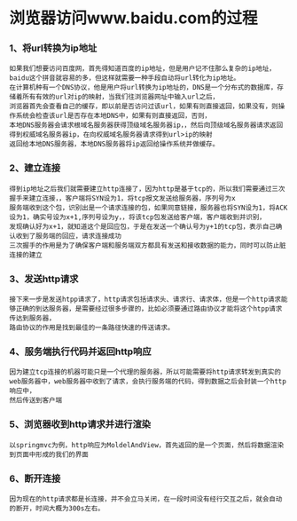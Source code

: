 # 浏览器访问www.baidu.com的过程

### 1、将url转换为ip地址
    如果我们想要访问百度网，首先得知道百度的ip地址，但是用户记不住那么复杂的ip地址，baidu这个拼音就容易的多，但这样就需要一种手段自动将url转化为ip地址。
    在计算机种有一个DNS协议，他是用户将url转换为ip地址的，DNS是一个分布式的数据库，存储着所有有效的url对ip的映射，当我们往浏览器网址中输入url之后，
    浏览器首先会查看自己的缓存，即以前是否访问过该url，如果有则直接返回，如果没有，则操作系统会检查该url是否存在本地DNS中，如果有则直接返回，否则，
    本地DNS服务器会请求根域名服务器获得顶级域名服务器ip，，然后向顶级域名服务器请求返回得到权威域名服务器ip，在向权威域名服务器请求得到url>ip的映射
    返回给本地DNS服务器，本地DNS服务器将ip返回给操作系统并做缓存。
### 2、建立连接
    得到ip地址之后我们就需要建立http连接了，因为http是基于tcp的，所以我们需要通过三次握手来建立连接，，客户端将SYN设为1，将tcp报文发送给服务器，序列号为x
    服务端收到这个包，识别出是一个请求连接的包，如果同意链接，服务器也将SYN设为1，将ACK设为1，确实号设为x+1,序列号设为y，，将该tcp包发送给客户端，客户端收到并识别，
    发现确认好为x+1，就知道这个是回应包，于是在发送一个确认号为y+1的tcp包，表示自己确认收到了服务端的回应，请求连接成功
    三次握手的作用是为了确保客户端和服务端双方都具有发送和接收数据的能力，同时可以防止脏连接的建立
### 3、发送http请求
    接下来一步是发送htpp请求了，http请求包括请求头、请求行、请求体，但是一个http请求能够正确的到达服务器，是需要经过很多步骤的，比如必须要通过路由协议才能将这个htpp请求传达到服务器，
    路由协议的作用是找到最佳的一条路径快速的传送请求。
### 4、服务端执行代码并返回http响应
    因为建立tcp连接的机器可能只是一个代理的服务器，所以可能需要将http请求转发到真实的web服务器中，web服务器中收到了请求，会执行服务端的代码，得到数据之后会封装一个http响应中，
    然后传送到客户端
### 5、浏览器收到http请求并进行渲染
    以springmvc为例，http响应为MoldelAndView，首先返回的是一个页面，然后将数据渲染到页面中形成的我们的界面
### 6、断开连接
    因为现在的http请求都是长连接，并不会立马关闭，在一段时间没有经行交互之后，就会自动的断开，时间大概为300s左右。
